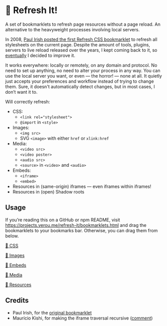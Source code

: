 # 🔄 Refresh It!

A set of bookmarklets to refresh page resources without a page reload.
An alternative to the heavyweight processes involving local servers.

In 2008, [Paul Irish posted the first Refresh CSS bookmarklet](https://www.paulirish.com/2008/how-to-iterate-quickly-when-debugging-css/) to refresh all stylesheets on the current page.
Despite the amount of tools, plugins, servers to live reload released over the years, I kept coming back to it, so [eventually](https://lea.verou.me/blog/2018/09/refresh-css-bookmarklet-v2/) I decided to improve it.

It works everywhere: locally or remotely, on any domain and protocol.
No need to set up anything, no need to alter your process in any way.
You can use the local server you want, or even — the horror! — none at all.
It quietly just accepts your preferences and workflow instead of trying to change them.
Sure, it doesn't automatically detect changes, but in most cases, I don’t want it to.

Will correctly refresh:
- CSS:
	- `<link rel="stylesheet">`
	- `@import` in `<style>`
- Images:
	- `<img src>`
	- SVG `<image>` with either `href` or `xlink:href`
- Media:
	- `<video src>`
	- `<video poster>`
	- `<audio src>`
	- `<source>` in `<video>` and `<audio>`
- Embeds:
	- `<iframe>`
	- `<embed>`
- Resources in (same-origin) iframes — even iframes within iframes!
- Resources in (open) Shadow roots

<!-- See https://lea.verou.me/blog/2018/09/refresh-css-bookmarklet-v2/ for more details. -->

## Usage

If you’re reading this on a GitHub or npm README, visit https://projects.verou.me/refresh-it/bookmarklets.html and drag the bookmarklets to your bookmarks bar.
Otherwise, you can drag them from below.

<!-- bookmarklets -->

<a href="javascript:{function e(e,t=document){return Array.from(t.querySelectorAll(e))}function t(e){let t=new URL(e);t.searchParams.set(&quot;forceReload&quot;,Date.now()),link.href=t}function n(e,n){let o=0;for(let r of e.matchAll(n)){if(!r.groups?.url)continue;let n=t(r.groups.url),l=r.index+o,c=l+r[0].length;e=e.slice(0,l)+n+e.slice(c),o+=n.length-r[0].length}return e}let o=new Set([&quot;textContent&quot;,&quot;innerHTML&quot;]);!function r({root:l,elements:c}){for(let e in c){let r=c[e];Array.isArray(r)?r=Object.fromEntries(r.map((e=&gt;[e,!0]))):&quot;string&quot;==typeof r&&(r={[r]:!0});for(let e in r){let l=r[e];!0===l?(o.has(e)||element.hasAttribute(e))&&(element[e]=t(element[e])):(f=l,i=&quot;RegExp&quot;,Object.prototype.toString.call(f)===`[object ${i}]`&&(element[e]=n(element[e],l)))}}var f,i;for(let t of e(&quot;iframe&quot;,l))t.contentDocument&&r({root:t.contentDocument,elements:c});let m=e(&quot;*&quot;,l).map((e=&gt;e.shadowRoot)).filter(Boolean);for(let e of m)r({root:e,elements:c})}(document);
}">🔄 CSS</a>

<a href="javascript:{function e(e,t=document){return Array.from(t.querySelectorAll(e))}function t(e){let t=new URL(e);t.searchParams.set(&quot;forceReload&quot;,Date.now()),link.href=t}function n(e,n){let o=0;for(let r of e.matchAll(n)){if(!r.groups?.url)continue;let n=t(r.groups.url),l=r.index+o,c=l+r[0].length;e=e.slice(0,l)+n+e.slice(c),o+=n.length-r[0].length}return e}let o=new Set([&quot;textContent&quot;,&quot;innerHTML&quot;]);!function r({root:l,elements:c}){for(let e in c){let r=c[e];Array.isArray(r)?r=Object.fromEntries(r.map((e=&gt;[e,!0]))):&quot;string&quot;==typeof r&&(r={[r]:!0});for(let e in r){let l=r[e];!0===l?(o.has(e)||element.hasAttribute(e))&&(element[e]=t(element[e])):(i=l,f=&quot;RegExp&quot;,Object.prototype.toString.call(i)===`[object ${f}]`&&(element[e]=n(element[e],l)))}}var i,f;for(let t of e(&quot;iframe&quot;,l))t.contentDocument&&r({root:t.contentDocument,elements:c});let a=e(&quot;*&quot;,l).map((e=&gt;e.shadowRoot)).filter(Boolean);for(let e of a)r({root:e,elements:c})}({elements:{img:&quot;src&quot;,&quot;picture &gt; source&quot;:&quot;src&quot;,object:&quot;data&quot;,image:[&quot;href&quot;,&quot;xlink:href&quot;]}});
}">🔄 Images</a>

<a href="javascript:{function e(e,t=document){return Array.from(t.querySelectorAll(e))}function t(e){let t=new URL(e);t.searchParams.set(&quot;forceReload&quot;,Date.now()),link.href=t}function n(e,n){let r=0;for(let o of e.matchAll(n)){if(!o.groups?.url)continue;let n=t(o.groups.url),l=o.index+r,f=l+o[0].length;e=e.slice(0,l)+n+e.slice(f),r+=n.length-o[0].length}return e}let r=new Set([&quot;textContent&quot;,&quot;innerHTML&quot;]);!function o({root:l,elements:f}){for(let e in f){let o=f[e];Array.isArray(o)?o=Object.fromEntries(o.map((e=&gt;[e,!0]))):&quot;string&quot;==typeof o&&(o={[o]:!0});for(let e in o){let l=o[e];!0===l?(r.has(e)||element.hasAttribute(e))&&(element[e]=t(element[e])):(c=l,i=&quot;RegExp&quot;,Object.prototype.toString.call(c)===`[object ${i}]`&&(element[e]=n(element[e],l)))}}var c,i;for(let t of e(&quot;iframe&quot;,l))t.contentDocument&&o({root:t.contentDocument,elements:f});let m=e(&quot;*&quot;,l).map((e=&gt;e.shadowRoot)).filter(Boolean);for(let e of m)o({root:e,elements:f})}({elements:{iframe:&quot;src&quot;,embed:&quot;src&quot;,use:[&quot;href&quot;,&quot;xlink:href&quot;]}});
}">🔄 Embeds</a>

<a href="javascript:{function e(e,t=document){return Array.from(t.querySelectorAll(e))}function t(e){let t=new URL(e);t.searchParams.set(&quot;forceReload&quot;,Date.now()),link.href=t}function o(e,o){let n=0;for(let r of e.matchAll(o)){if(!r.groups?.url)continue;let o=t(r.groups.url),l=r.index+n,c=l+r[0].length;e=e.slice(0,l)+o+e.slice(c),n+=o.length-r[0].length}return e}let n=new Set([&quot;textContent&quot;,&quot;innerHTML&quot;]);!function r({root:l,elements:c}){for(let e in c){let r=c[e];Array.isArray(r)?r=Object.fromEntries(r.map((e=&gt;[e,!0]))):&quot;string&quot;==typeof r&&(r={[r]:!0});for(let e in r){let l=r[e];!0===l?(n.has(e)||element.hasAttribute(e))&&(element[e]=t(element[e])):(i=l,s=&quot;RegExp&quot;,Object.prototype.toString.call(i)===`[object ${s}]`&&(element[e]=o(element[e],l)))}}var i,s;for(let t of e(&quot;iframe&quot;,l))t.contentDocument&&r({root:t.contentDocument,elements:c});let a=e(&quot;*&quot;,l).map((e=&gt;e.shadowRoot)).filter(Boolean);for(let e of a)r({root:e,elements:c})}({elements:{video:[&quot;src&quot;,&quot;poster&quot;],audio:&quot;src&quot;,&quot;video &gt; source&quot;:&quot;src&quot;,&quot;audio &gt; source&quot;:&quot;src&quot;}});
}">🔄 Media</a>

<a href="javascript:{function e(e,t=document){return Array.from(t.querySelectorAll(e))}function t(e){let t=new URL(e);t.searchParams.set(&quot;forceReload&quot;,Date.now()),link.href=t}function r(e,r){let o=0;for(let n of e.matchAll(r)){if(!n.groups?.url)continue;let r=t(n.groups.url),l=n.index+o,c=l+n[0].length;e=e.slice(0,l)+r+e.slice(c),o+=r.length-n[0].length}return e}let o=new Set([&quot;textContent&quot;,&quot;innerHTML&quot;]);function n({root:l,elements:c}){for(let e in c){let n=c[e];Array.isArray(n)?n=Object.fromEntries(n.map((e=&gt;[e,!0]))):&quot;string&quot;==typeof n&&(n={[n]:!0});for(let e in n){let l=n[e];!0===l?(o.has(e)||element.hasAttribute(e))&&(element[e]=t(element[e])):(s=l,i=&quot;RegExp&quot;,Object.prototype.toString.call(s)===`[object ${i}]`&&(element[e]=r(element[e],l)))}}var s,i;for(let t of e(&quot;iframe&quot;,l))t.contentDocument&&n({root:t.contentDocument,elements:c});let m=e(&quot;*&quot;,l).map((e=&gt;e.shadowRoot)).filter(Boolean);for(let e of m)n({root:e,elements:c})}n(document),n({elements:{iframe:&quot;src&quot;,embed:&quot;src&quot;,use:[&quot;href&quot;,&quot;xlink:href&quot;]}}),n({elements:{video:[&quot;src&quot;,&quot;poster&quot;],audio:&quot;src&quot;,&quot;video &gt; source&quot;:&quot;src&quot;,&quot;audio &gt; source&quot;:&quot;src&quot;}}),n({elements:{img:&quot;src&quot;,&quot;picture &gt; source&quot;:&quot;src&quot;,object:&quot;data&quot;,image:[&quot;href&quot;,&quot;xlink:href&quot;]}});
}">🔄 Resources</a>

<!-- / bookmarklets -->

## Credits

- Paul Irish, for the [original bookmarklet](https://www.paulirish.com/2008/how-to-iterate-quickly-when-debugging-css/)
- Maurício Kishi, for making the iframe traversal recursive ([comment](http://lea.verou.me/2018/09/refresh-css-bookmarklet-v2/#comment-4102700684))